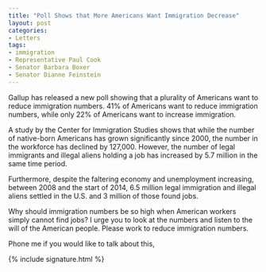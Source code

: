 ```yaml
---
title: "Poll Shows that More Americans Want Immigration Decrease"
layout: post
categories:
- Letters
tags:
- immigration
- Representative Paul Cook
- Senator Barbara Boxer
- Senator Dianne Feinstein
---
```


Gallup has released a new poll showing that a plurality of Americans want to reduce immigration numbers. 41% of Americans want to reduce immigration numbers, while only 22% of Americans want to increase immigration.

A study by the Center for Immigration Studies shows that while the number of native-born Americans has grown significantly since 2000, the number in the workforce has declined by 127,000. However, the number of legal immigrants and illegal aliens holding a job has increased by 5.7 million in the same time period.

Furthermore, despite the faltering economy and unemployment increasing, between 2008 and the start of 2014, 6.5 million legal immigration and illegal aliens settled in the U.S. and 3 million of those found jobs.

Why should immigration numbers be so high when American workers simply cannot find jobs? I urge you to look at the numbers and listen to the will of the American people. Please work to reduce immigration numbers.

Phone me if you would like to talk about this,

{% include signature.html %}
